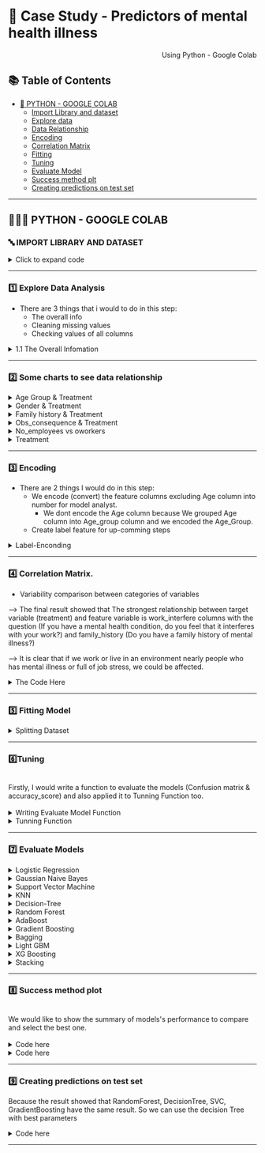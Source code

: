 # 🛒 Case Study - Predictors of mental health illness

<p align="right"> Using Python - Google Colab </p>


## :books: Table of Contents <!-- omit in toc -->

- [🔢 PYTHON - GOOGLE COLAB](#-python---google-colab)
  - [Import Library and dataset](#-import-library-and-dataset)
  - [Explore data ](#1%EF%B8%8F⃣-explore-data-analysis)
  - [Data Relationship](#2%EF%B8%8F⃣-some-charts-to-see-data-relationship)
  - [Encoding](#3%EF%B8%8F⃣encoding)
  - [Correlation Matrix](#4%EF%B8%8F⃣-correlation-matrix)
  - [Fitting](#5%EF%B8%8F⃣fitting)
  - [Tuning](#6%EF%B8%8F⃣tuning)
  - [Evaluate Model](#7%EF%B8%8F⃣-evaluate-models)
  - [Success method plt](#8%EF%B8%8F⃣-success-method-plot)
  - [Creating predictions on test set](#9%EF%B8%8F⃣-creating-predictions-on-test-set)

---

## 👩🏼‍💻 PYTHON - GOOGLE COLAB

### 🔤 IMPORT LIBRARY AND DATASET 

<details><summary> Click to expand code </summary>
  
```python
import numpy as np
import pandas as pd
import seaborn as sns
import matplotlib.ticker as mtick
import matplotlib.pyplot as plt
%matplotlib inline

```

```python
#import dataset
df = pd.read_csv('WA_Fn-UseC_-Telco-Customer-Churn.csv')
```
  
</details>

---
### 1️⃣ Explore Data Analysis </summary>

- There are 3 things that i would to do in this step:
  - The overall info 
  - Cleaning missing values
  - Checking values of all columns

<details><summary> 1.1 The  Overall Infomation </summary>
  
```python
df.head() 
```
![image](https://user-images.githubusercontent.com/101379141/203503490-5e514c69-a860-473a-8757-cd83a3633716.png)
    
```python
df.info()
```  
![image](https://user-images.githubusercontent.com/101379141/203503625-bfb615ca-a92a-4448-933c-205182de4e92.png)
  
```python
df.describe()
```    
![image](https://user-images.githubusercontent.com/101379141/203503686-fe20ffc2-6892-4341-9040-3fff5d5b5a85.png)

### 2️⃣ Data Cleaning </summary>
<details><summary>  2.1. Create a copy of base data for manupulation & processing

```python
df1 = df.copy()
```
<details><summary>  2.2. Convert Total Charges to numerical data type

```python
df1.TotalCharges = pd.to_numeric(df1.TotalCharges, errors='coerce')
df1.isnull().sum()

<br> 

</details>
   
```python
df.drop(columns = ['Timestamp','state','Country','comments'], inplace = True)
df.isnull().sum()
```
![image](https://user-images.githubusercontent.com/101379141/203506299-8d4aef53-5e1f-49fd-8940-03d0c286e987.png)

</details>
 
<details><summary>  1.2.b Clean missing values of self_employed column  </summary>

 ``` python
df['self_employed'].unique() 
```
![image](https://user-images.githubusercontent.com/101379141/203506826-e7248295-e214-4fd2-bd75-c2391eb6f833.png)
  
  
```python
df['self_employed'].value_counts()
```
![image](https://user-images.githubusercontent.com/101379141/203506911-41280ea0-f49e-4196-b4bd-9497361deed7.png)

```python
# Replace Null values by the mode 
df['self_employed'].replace(np.NaN,'No',inplace=True)
df['self_employed'].unique()
```
![image](https://user-images.githubusercontent.com/101379141/203507148-ad53076c-7f10-4801-a248-d94f90f09baa.png)

 </details> 

<details><summary> 1.2.c Clean missing values of work_interfere column </summary>

```python
df['work_interfere'].unique()
```
![image](https://user-images.githubusercontent.com/101379141/203507974-d8980080-f83a-451d-b1bc-ecd729da0aa6.png)

```python
df['work_interfere'].value_counts()
```
![image](https://user-images.githubusercontent.com/101379141/203508032-bac8d92a-268a-4841-8cf6-d24f17911047.png)
  
```python
# Replace Null values
df['work_interfere'].replace(np.NaN, "Don't Know",inplace = True)
df['work_interfere'].value_counts()
```
![image](https://user-images.githubusercontent.com/101379141/203508172-adf418ec-db39-473b-bbe8-8fd0ffc85abf.png)

</details> 

<details><summary> Dataset with 0 Null values </summary>

```python
df.isnull().sum()
```
![image](https://user-images.githubusercontent.com/101379141/203508526-5e04e1b0-ae0a-4dfa-9717-c0dc7fa2a644.png)

</details> 
  
</details> 

<details><summary> 1.3. Checking values of all columns </summary>  

<br> After check values of all columns, we can see that there are some outliers in Gender and Age column 

<details><summary> Code here </summary> 
  
```python
my_list = df.columns.values.tolist()

for column in my_list:
  print(column)
  print(df[column].unique())  
```
![image](https://user-images.githubusercontent.com/101379141/203513372-7c48e84f-c537-478a-ab5c-09abb088f4b5.png)
![image](https://user-images.githubusercontent.com/101379141/203513431-d8c289e9-7e02-4aad-b761-bb13d1f93d98.png)

</details> 

<details><summary> 1.3.a Age Column </summary>  

```python
from matplotlib.pyplot import figure

figure(figsize=(10, 10))
df['Age'].value_counts().plot( kind= 'bar')  
```
![image](https://user-images.githubusercontent.com/101379141/203514344-2a02fc03-4f88-46a1-be28-ddd5d1fa556e.png)

```python
outliers =[]
for age in df['Age'].values:
  if age < 0 or age >100 :
    outliers.append(age)
    print(outliers)   
```
![image](https://user-images.githubusercontent.com/101379141/203514466-7edf6a18-6b0a-4bac-887d-33fd9c2908da.png)

```python
#Because There is only 5 outliers comparing total 1259 entries, so we can remove values of outliers

df = df.loc[(df['Age'] > 18) & (df['Age'] <100)]
                                                 
# 0 values means no outliers 
print(df[df["Age"].isin(outliers)] )
                                                
```
![image](https://user-images.githubusercontent.com/101379141/203514808-8a94c840-5fe3-46c7-b6a0-489d50ccaeb3.png)

```python
#Grouping Age
Age_Group = pd.cut(df['Age'],bins=[17,23,30,61,100],labels=['18-22', '23-30 ','31-50', '> 51'])
df.insert(23,'Age_Group',Age_Group)
df['Age_Group'].unique()                                                 
``` 
![image](https://user-images.githubusercontent.com/101379141/203514958-99f8b983-74e6-468b-9add-8bd849857770.png)     

```python
# Drop Age column, because we create Age grouped                                                 
df = df.drop(columns='Age')                                                 
```                                                
</details> 
  
<details><summary> 1.3.b Gender Column </summary>  

```python
df1= df['Gender'].unique()
print(df1)
```
![image](https://user-images.githubusercontent.com/101379141/203515507-eec125bc-adc6-44a8-8255-913128d85441.png)
  
```python
male_string = ["M", "Male", "male", "m", "Male-ish", "maile", "Cis Male", "Mal", "Male (CIS)","Make", "Male ", "Man","msle", "Mail", "cis male","Malr","Cis Man"]
female_string = ["Female", "female", "Cis Female", "F","Woman",  "f", "Femake","woman", "Female ", "cis-female/femme","Female (cis)","femail"]
others_string = ["Trans-female", "something kinda male?", "queer/she/they", "non-binary","Nah", "all", "Enby", "fluid", "Genderqueer", "Androgyne", "Agender", "male leaning androgynous", "Guy (-ish) ^_^", "Trans woman", "Neuter", "Female (trans)", "queer", "ostensibly male, unsure what that really means"]           

for index, row in df.iterrows():

    if str(row.Gender) in male_string:
        df['Gender'].replace(to_replace=row.Gender, value='male', inplace=True)

    if str(row.Gender) in female_string:
        df['Gender'].replace(to_replace=row.Gender, value='female', inplace=True)

    if str(row.Gender) in others_string:
        df['Gender'].replace(to_replace=row.Gender, value='other', inplace=True)


print(df['Gender'].unique())
```
![image](https://user-images.githubusercontent.com/101379141/203515581-7ec6c102-e6e8-413e-95eb-f5cd50487d08.png)
  
</details> 
</details> 
</details> 
</details> 

---
 ### 2️⃣ Some charts to see data relationship


<details><summary> Age Group & Treatment  </summary>

<br>
  
--> The possibility of being mental illness is increasing by age.
 ```python
# Age & Treatment

g = sns.FacetGrid(df, col ='treatment', height=8)
g = g.map(sns.countplot, "Age_Group")

for ax in g.axes.flat:
    labels = ax.get_xticklabels() # get x labels
    for i,l in enumerate(labels):
        if(i == 0): labels[i] = '18-22'
        elif(i ==1.0):labels[i] = '23-30'
        elif(i ==2.0):labels[i] = '31-50'
        elif(i ==3.0):labels[i] = '> 51'  
    ax.set_xticklabels(labels, rotation=30) # set new labels
plt.show()
 ```
![image](https://user-images.githubusercontent.com/101379141/204680210-9444de57-07e6-4fdf-81de-0daeb2af2991.png)
  
</details>

<details><summary> Gender & Treatment  </summary> 
<br>
  --> Male has higher possibility of being mental illness comparing to Female.
    
```python
#Gender & Treatment
df1 = df
df1['Gender'] = df1['Gender'].astype('category')
print(df1['Gender'].unique())
plt.figure(figsize=(12,8))
g = sns.FacetGrid(df1, col='treatment', height=8)
g.map(sns.countplot,'Gender')

for ax in g.axes.flat:
    labels = ax.get_xticklabels() # get x labels
    for i,l in enumerate(labels):
        if(i == 0): labels[i] = 'Female'
        elif(i ==1):labels[i] = 'Male'
        else: labels[i] ='Other'  
    ax.set_xticklabels(labels, rotation=30) # set new labels
plt.show()
  
```
![image](https://user-images.githubusercontent.com/101379141/203714266-11193591-f268-4de4-b503-df74f5d67181.png)
  
</details>
 
<details><summary> Family history & Treatment  </summary> 
<br>

--> If your family members has experience the mental illness, people has high possibility of being mental illness too
  
```python
import matplotlib.pyplot as plt
import seaborn as sns

plt.figure(figsize=(10, 6))

sns.countplot(x='family_history', data=df, hue='treatment', palette=['red', 'gray'])

leg = plt.legend(loc='best', title='Seek Treatment')
leg._legend_box.align = "left"
plt.xlabel('Family History of Mental Illness', labelpad=10)
plt.ylabel('Count', labelpad=10)
plt.title('Relationship between Family History and Treatment', pad=15)

plt.show()
```
![1](https://github.com/anhtuan0811/Brazil_Ecommerce/assets/143471832/518af31a-2742-4cbb-be19-f0e1d55324a9)

   
</details>

<details><summary> Obs_consequence & Treatment  </summary> 
<br>

--> It's evident that companies prioritizing mental health make it easier for employees to take mental health leave
  
```python
plt.figure(figsize=(10,6)) 
mvp = df[((df['mental_vs_physical'] == 'Yes') | (df['mental_vs_physical'] == 'No')) & (df['leave'] != "Don't know")]['leave']
test = df[((df['mental_vs_physical'] == 'Yes') | (df['mental_vs_physical'] == 'No')) & (df['leave'] != "Don't know")]['mental_vs_physical']

order = df[((df['mental_vs_physical'] == 'Yes') | (df['mental_vs_physical'] == 'No')) & (df['leave'] != "Don't know")]['leave'].value_counts().index
sns.countplot(y=mvp, data=df, order=order, hue=test, palette=['green', 'red'])

plt.xlabel('Count', labelpad=10)
plt.ylabel('Taking Leave for Mental Health', labelpad=20)
plt.title('Relationship between mental_vs_physical and Leave', pad=15)

leg = plt.legend(loc='best', title='Mental Health Important')
leg._legend_box.align = "center"
```
![2](https://github.com/anhtuan0811/Brazil_Ecommerce/assets/143471832/34e225dd-98b3-4532-82ee-35ea2fb8d3ae)

</details>

<details><summary> No_employees vs oworkers </summary> 
<br>

--> We can't see the relationship between Care Option and Treatment clearly. 
  
```python

plt.figure(figsize=(10,6)) # Size of the figure
order = ['1-5', '6-25', '26-100', '100-500', '500-1000', 'More than 1000']
ax = sns.countplot(x='no_employees', hue='coworkers',  data=df, order=order, palette=['dodgerblue', 'maroon', 'limegreen'])
sns.move_legend(ax, "upper left", bbox_to_anchor=(1, 1))
plt.xlabel('Number of Employees', labelpad=10)
plt.ylabel('Count', labelpad=10);
plt.title('Relationship between Number of Employees and Observed Consequences', pad=15);
```
![3](https://github.com/anhtuan0811/Brazil_Ecommerce/assets/143471832/eda7c2e2-472c-4ed3-9653-d3bd2170110f)

</details>

<details><summary> Treatment  </summary> 
<br>
--> In terms of the number of 'yes' and 'no' responses, there is a relatively balanced distribution

```python

plt.figure(figsize = (10,6));
treat = sns.countplot(data = df,  x = 'treatment');
treat.bar_label(treat.containers[0]);
plt.title('Total number of individuals who received treatment or not');
```
![4](https://github.com/anhtuan0811/Brazil_Ecommerce/assets/143471832/6bed490a-4a85-48c0-9235-43cef1a890b6)

</details>

--- 
### 3️⃣  Encoding

- There are 2 things I would do in this step:
  - We encode (convert) the feature columns excluding Age column into number for model analyst.
    - We dont encode the Age column because We grouped Age column into Age_group column and we encoded the Age_Group.
  - Create label feature for up-comming steps

<details><summary> Label-Enconding  </summary>
  
```python
label_dict = {}
#Label-Enconding
le = preprocessing.LabelEncoder()
for feature in df.columns:
  if feature != 'Age':
    le.fit(df[feature])
    le_name_mapping = dict(zip(le.classes_, le.transform(le.classes_)))
    df[feature] = le.transform(df[feature])
    # Get labels
    labelKey = 'label_' + feature
    labelValue = [*le_name_mapping]
    label_dict[labelKey] =labelValue
  else:
    label_dict['label_Age'] = list(df['Age'])

```
```python
df.info()
df.head() 
```
![image](https://user-images.githubusercontent.com/101379141/203689607-cac4134c-d4c6-4d42-809a-834013789ee5.png)
  
```python
for key, value in label_dict.items():     
    print(key, value)
```
![image](https://user-images.githubusercontent.com/101379141/203689659-b26ccd3c-3538-4125-8af9-d6b62cba9e5e.png)
  
</details>

---
### 4️⃣ Correlation Matrix.

- Variability comparison between categories of variables 

--> The final result showed that The strongest relationship between target variable (treatment) and feature variable is work_interfere columns with the question (If you have a mental health condition, do you feel that it interferes with your work?) and family_history (Do you have a family history of mental illness?)

--> It is clear that if we work or live in an environment nearly people who has mental illness or full of job stress, we could be affected. 

<details><summary> The  Code Here  </summary>



```python
#treatment correlation matrix
f, ax = plt.subplots(figsize=(12, 9))
corrmat = df.corr()
k = 23 #number of variables for heatmap
cols = corrmat.nlargest(k, 'treatment')['treatment'].index
cm = np.corrcoef(df[cols].values.T)
sns.set(font_scale=1.25)
hm = sns.heatmap(cm, cmap = 'Blues', cbar=True, annot=True, square=True, fmt='.2f', annot_kws={'size': 10}, yticklabels=cols.values, xticklabels=cols.values)
plt.show()
```
![5](https://github.com/anhtuan0811/Brazil_Ecommerce/assets/143471832/555d6e19-9b00-4cf7-b6e4-e0e2ed5c5d9a)

</details>
 
---

### 5️⃣ Fitting Model

<details><summary> Splitting Dataset  </summary> 
<br>
 
```python
y = df['treatment']
X = df.drop(columns='treatment')


# split dataset to test and training set (80% train, 20% test)
X_train, X_test, y_train, y_test = train_test_split(X, y, test_size=0.2, random_state=1)
  
```
</details>
  
---  
###  6️⃣Tuning

<br>
Firstly, I would write a function to evaluate the models (Confusion matrix & accuracy_score) and also applied it to Tunning Function too. 
</br>

<br>
<details><summary> Writing Evaluate Model Function  </summary>
  
 ```python
  
 methodDict = {} # This would be used for plotting the model's performance


# Validation libraries
from sklearn import metrics
from sklearn.metrics import accuracy_score, mean_squared_error, precision_recall_curve,classification_report
from sklearn.model_selection import cross_val_score

def EvaluateModel(model, y_test, y_pred, plot=False):
    
    #Confusion matrix
    # save confusion matrix and slice into four pieces
    confusion = metrics.confusion_matrix(y_true =y_test, y_pred = y_pred)
  

    # visualize Confusion Matrix
    sns.heatmap(confusion,annot=True,fmt="d") 
    plt.title('Confusion Matrix')
    plt.xlabel('Predicted')
    plt.ylabel('Actual')
    plt.show()

    # Training time end
    end_time = time.time()
    training_time = end_time - start_time

    #Metrics computed from a confusion matrix
    #Classification Accuracy: Overall, how often is the classifier correct?
    accuracy = metrics.accuracy_score(y_test, y_pred)
    print('Classification Accuracy:', accuracy)
    
    #Classification Error: Overall, how often is the classifier incorrect?
    print('Classification Error:', 1 - metrics.accuracy_score(y_test, y_pred))
    
    #Classification Report
    print('Classification Accuracy:' ,classification_report(y_test,y_pred))
    
  
    
    model_name = model.__class__.__name__
    methodDict[model_name] = {'accuracy': accuracy * 100, 'training_time': training_time}
 
 ```

</details>

<details><summary> Tunning Function </summary>
<br>

  - Because dataset is small, I still would like to use Random Search instead of Bayes, or gridsearch because I want to minimize the tuning time and better result,. In this case : I use RandomizedSearchCV

```python
from sklearn.model_selection import KFold

kf = KFold(n_splits = 5, shuffle = True, random_state = 2)

def RandomSearch(model, param_dist):
  reg_bay = RandomizedSearchCV(estimator=model,
                    param_distributions=param_dist,
                    n_iter=20,  # search 20 times 
                    cv=kf,
                    n_jobs=8,
                    scoring='accuracy',
                    random_state =3)
  reg_bay.fit(X_train,y_train)
  y_pred = reg_bay.predict(X_test)
  print('RandomSearch. Best Score: ', reg_bay.best_score_)
  print('RandomSearch. Best Params: ', reg_bay.best_params_)
  accuracy_score = EvaluateModel(model, y_test, y_pred, plot =True)

  ```
                                                                                      
</details>  


---  
### 7️⃣ Evaluate Models
  


<details><summary> Logistic Regression </summary>

```python
from sklearn.linear_model import LogisticRegression

logreg = LogisticRegression()
logreg.fit(X_train, y_train)
    
# make class predictions for the testing set
y_pred = logreg.predict(X_test)
    
print('########### Logistic Regression ###############')
    
accuracy_score = EvaluateModel(logreg, y_test, y_pred, plot =True)
      
```
(![6](https://github.com/anhtuan0811/Brazil_Ecommerce/assets/143471832/d6de5bb8-d67f-4275-9259-a8bec414b9bc)

  
</details>  

<details><summary> Gaussian Naive Bayes </summary>

```python
from sklearn.naive_bayes import GaussianNB
model = GaussianNB()
param_dist = {'var_smoothing': [1e-09, 1e-08, 1e-07]}
print('Gaussian Naive Bayes')
RandomSearch(model, param_dist)

  
```
  
![7](https://github.com/anhtuan0811/Brazil_Ecommerce/assets/143471832/9368d78e-eb19-46c5-bc9e-62382df6eacc)

    
</details>  

<details><summary> Support Vector Machine </summary>

```python
from sklearn.svm import SVC

model_svc = SVC()

param_dist_svc = {
    'C': [0.1, 1, 10, 100],
    'kernel': ['linear', 'poly', 'rbf', 'sigmoid'],
    'gamma': ['scale', 'auto']
}

print('Support Vector Machine')

RandomSearch(model_svc, param_dist_svc)
  
```
![image](https://user-images.githubusercontent.com/101379141/203885667-8f6fa33c-eb11-45e9-ab9e-9af9f4be8bb9.png)

</details>  

<details><summary> KNN </summary>

```python
model = KNeighborsClassifier()

param_dist = {'n_neighbors': list(range(1,31)),
              'weights' :['uniform', 'distance']}
print('KNN')
RandomSearch(model, param_dist)

  
```
![8](https://github.com/anhtuan0811/Brazil_Ecommerce/assets/143471832/b9ce6ec4-9777-45cf-9fbc-72ab00bc16b1)

</details>  

<details><summary> Decision-Tree </summary>

```python
model_2 = DecisionTreeClassifier()
param_dist = {'max_depth': list(range(1, 9)),
              "max_features": list(range(1, len(X.columns))),
              "min_samples_split": list(range(2, 9)),
              "min_samples_leaf": list(range(1, 9)),
              "criterion": ["gini", "entropy"],
              }
print('Decision-Tree')
RandomSearch(model_2, param_dist)
```
![9](https://github.com/anhtuan0811/Brazil_Ecommerce/assets/143471832/d390ac10-8e2c-4482-b1bd-4e0ded2fb00b)

    
</details>  

<details><summary> Random Forest  </summary>

```python
model_3 = RandomForestClassifier()
estimators = [int(x) for x in np.linspace(start = 1, stop = 100, num = 10)]
param_dist = {'n_estimators' : estimators,
             'max_depth': list(range(1, 9)),
              "max_features": list(range(1, len(X.columns))),
              "min_samples_split": list(range(3, 9)),
              "min_samples_leaf": list(range(1, 9)),
              "criterion": ["gini", "entropy"]}
print('Random Forest')
RandomSearch(model_3, param_dist)
```
![10](https://github.com/anhtuan0811/Brazil_Ecommerce/assets/143471832/b0b56eb9-e7fc-4430-b359-4b8410618e7b)
    
</details>  

<details><summary> AdaBoost </summary>

```python
tree = DecisionTreeClassifier(max_depth = 1)
model = AdaBoostClassifier(base_estimator= tree, n_estimators= 100,random_state = 2)
model.fit(X_train,y_train)
y_pred = model.predict(X_test)

print('AdaBoosting')

EvaluateModel(model, y_test, y_pred, True)
  
```
![11](https://github.com/anhtuan0811/Brazil_Ecommerce/assets/143471832/445e414b-23ab-4eb7-b2b5-52169ffeb3b1)

  
</details>  

<details><summary> Gradient Boosting </summary>

```python
model = GradientBoostingClassifier(n_estimators =100, max_depth =1,random_state = 2 )
model.fit(X_train,y_train)
y_pred = model.predict(X_test)

print('GradientBoosting')

EvaluateModel(model, y_test, y_pred, True)
```
![12](https://github.com/anhtuan0811/Brazil_Ecommerce/assets/143471832/5879145e-369e-4ac0-8164-fcef6c285d1d)

</details>  

<details><summary> Bagging </summary>

```python

tree = DecisionTreeClassifier()

model_4 = BaggingClassifier(base_estimator = tree, bootstrap_features=False, n_estimators = 100,random_state = 2)
param_dist = {'base_estimator__max_depth' : [1,2,3]}

print('Bagging')
RandomSearch(model_4, param_dist)
```
![13](https://github.com/anhtuan0811/Brazil_Ecommerce/assets/143471832/5e95e6a7-e2ce-4f9a-aa3c-dd4fb8bf636f)

</details>  

<details><summary> Light GBM </summary>

```python

import lightgbm as lgb
model_lgb = lgb.LGBMClassifier()
param_dist_lgb = {
    'boosting_type': ['gbdt', 'dart', 'goss'],
    'num_leaves': list(range(20, 150)),
    'learning_rate': [0.001, 0.01, 0.1, 0.2, 0.3],
    'subsample_for_bin': list(range(20000, 300000, 20000)),
    'min_child_samples': list(range(20, 500, 5)),
    'reg_alpha': [0, 0.1, 0.5, 1, 2],
    'reg_lambda': [0, 0.1, 0.5, 1, 2],
    'colsample_bytree': [0.6, 0.7, 0.8, 0.9, 1.0]
}
print('LightGBM Random Search')
RandomSearch(model_lgb, param_dist_lgb)

```
![14](https://github.com/anhtuan0811/Brazil_Ecommerce/assets/143471832/4fe66c1c-e3d4-48c3-b102-e05edf4b87fc)

</details>  

<details><summary> XG Boosting </summary>

```python

import xgboost as xgb
model_xgb = xgb.XGBClassifier()
param_dist_xgb = {
    'max_depth': list(range(3, 10)),
    'learning_rate': [0.001, 0.01, 0.1, 0.2, 0.3],
    'n_estimators': [100, 300, 500, 800, 1000],
    'min_child_weight': [1, 3, 5, 7],
    'gamma': [0, 0.1, 0.2, 0.3, 0.4],
    'subsample': [0.6, 0.7, 0.8, 0.9, 1.0],
    'colsample_bytree': [0.6, 0.7, 0.8, 0.9, 1.0]
}
print('XGBoost Random Search')
RandomSearch(model_xgb, param_dist_xgb)
```
![15](https://github.com/anhtuan0811/Brazil_Ecommerce/assets/143471832/6718b5ae-da6a-447d-b0f7-3d3aacb60101)

</details>  

<details><summary> Stacking </summary>

```python

from sklearn.ensemble import StackingClassifier
base_models = [
    ('random_forest', RandomForestClassifier()),
    ('gaussian_nb', DecisionTreeClassifier()),
    ('k_neighbors', KNeighborsClassifier())
]
model_stacking = StackingClassifier(estimators=base_models)
model_stacking.fit(X_train, y_train)
y_pred = model_stacking.predict(X_test)
EvaluateModel(model_stacking, y_test, y_pred, plot=True)
```
![16](https://github.com/anhtuan0811/Brazil_Ecommerce/assets/143471832/9c3b4c16-bcbe-4b75-9115-3ab9c3351553)

</details>  

---

### 8️⃣ Success method plot

<br>
We would like to show the summary of models's performance to compare and select the best one.
</br>
<br>

<details><summary> Code here </summary>

```python
s = pd.Series(methodDict)
s = s.apply(lambda x: x['accuracy'])  
s = s.sort_values(ascending=False)  
plt.figure(figsize=(12, 8))

ax = s.plot(kind='bar')
for p in ax.patches:
    ax.annotate(str(round(p.get_height(), 2)), (p.get_x() * 1.005, p.get_height() * 1.005))
plt.ylim([70.0, 90.0])
plt.xticks(rotation=45)
plt.xlabel('Method')
plt.ylabel('Percentage')
plt.title('Accuracy of methods')

plt.show()

```
![17](https://github.com/anhtuan0811/Brazil_Ecommerce/assets/143471832/b8d21412-551c-463b-90a2-8993f02addf6)
</details>  
<details><summary> Code here </summary>

```python

s = pd.Series(methodDict)
s = s.apply(lambda x: x['training_time'])  
s = s.sort_values(ascending=True)  

ax = s.plot(kind='bar')
for p in ax.patches:
    ax.annotate(str(round(p.get_height(), 2)), (p.get_x() * 1.005, p.get_height() * 1.005))
plt.xticks(rotation=45)
plt.xlabel('Method')
plt.ylabel('Training Time (seconds)')
plt.title('Training Time of methods')

plt.show()
```
![18](https://github.com/anhtuan0811/Brazil_Ecommerce/assets/143471832/ca101ae1-2a3a-4b42-b4e4-10f6242d013a)

</details>  

---
### 9️⃣ Creating predictions on test set

Because the result showed that RandomForest, DecisionTree, SVC, GradientBoosting have the same result. So we can use the decision Tree with best parameters

<details><summary> Code here </summary>

```python
model = DecisionTreeClassifier(min_samples_split= 7, min_samples_leaf= 7, max_features= 17, max_depth = 2, criterion = 'gini')

model.fit(X_train, y_train)
dfTestPredictions = model.predict(X_test)

# Write predictions to csv file
results = pd.DataFrame({'Index': X_test.index, 'predict_Treatment': dfTestPredictions,'test_treatment': y_test})
# Save to file
# This file will be visible after publishing in the output section
results.to_csv('results.csv', index=False)
print(results)
EvaluateModel(model, y_test, y_pred, True)
```
![20](https://github.com/anhtuan0811/Brazil_Ecommerce/assets/143471832/b204af44-5b90-48b7-853c-284dee901871)

  
</details>  

---

